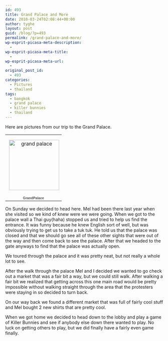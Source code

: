 ```yaml
---
id: 493
title: Grand Palace and More
date: 2010-03-24T02:08:44+00:00
author: tyghe
layout: post
guid: /blog/?p=493
permalink: /grand-palace-and-more/
wp-esprit-picasa-meta-description:
  - 
wp-esprit-picasa-meta-title:
  - 
wp-esprit-picasa-meta-url:
  - 
original_post_id:
  - 493
categories:
  - Pictures
  - thailand
tags:
  - bangkok
  - grand palace
  - killer bunnies
  - thailand
---
```

Here are pictures from our trip to the Grand Palace.

<table style="width:194px;">
  <tr>
    <td align="center" style="height:194px;background:url('http://picasaweb.google.com/s/c/transparent_album_background.gif') no-repeat left;">
      <a href="http://picasaweb.google.com/vallardt/GrandPalace?feat=embedwebsite"><img alt="grand palace" src="http://lh3.ggpht.com/_wdJ3rlAqngs/S6m80Rb5LEE/AAAAAAAACL4/ZzyOEucC4fs/s160-c/GrandPalace.jpg" width="160" height="160" style="margin:1px 0 0 4px;" /></a>
    </td>
  </tr>
  
  <tr>
    <td style="text-align:center;font-family:arial, sans-serif;font-size:11px;">
      <a href="http://picasaweb.google.com/vallardt/GrandPalace?feat=embedwebsite" style="color:#4D4D4D;font-weight:bold;text-decoration:none;">GrandPalace</a>
    </td>
  </tr>
</table>

On Sunday we decided to head here. Mel had been there last year when she visited so we kind of knew were we were going. When we got to the palace wall a Thai guy(haha) stopped us and tried to help us find the entrance. It was funny because he knew English sort of well, but was obviously trying to get us to take a tuk tuk. He told us that the palace was closed and that we should go see all of these other sights that were out of the way and then come back to see the palace. After that we headed to the gate anyways to find that the palace was actually open.
  
We toured through the palace and it was pretty neat, but not really a whole lot to see.

After the walk through the palace Mel and I decided we wanted to go check out a market that was a fair bit a way, but we could still walk. After walking a fair bit we realized that getting across this one main road would be pretty impossible without walking straight through the area that the protesters were staying in so decided to turn back.

On our way back we found a different market that was full of fairly cool stuff and Mel bought 2 new shirts that are pretty cool.

When we got home we decided to head down to the lobby and play a game of Killer Bunnies and see if anybody else down there wanted to play. No luck on getting others to play, but we did finally have a fairly even game finally.
